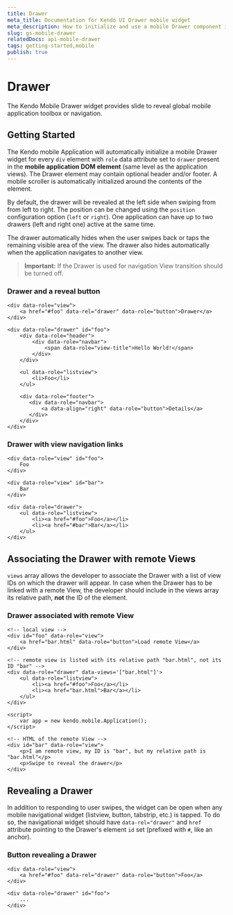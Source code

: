 ```yaml
---
title: Drawer
meta_title: Documentation for Kendo UI Drawer mobile widget
meta_description: How to initialize and use a mobile Drawer component in Kendo UI Mobile framework.
slug: gs-mobile-drawer
relatedDocs: api-mobile-drawer
tags: getting-started,mobile
publish: true
---
```


# Drawer

The Kendo Mobile Drawer widget provides slide to reveal global mobile application toolbox or navigation.

## Getting Started

The Kendo mobile Application will automatically initialize a mobile Drawer widget for every `div` element with `role` data attribute set to `drawer` present in the **mobile application DOM element** (same level as the application views).
The Drawer element may contain optional header and/or footer. A mobile scroller is automatically initialized around the contents of the element.

By default, the drawer will be revealed at the left side when swiping from from left to right.  The position can be changed using the `position` configuration option (`left` or `right`). One application can have up to two drawers (left and right one) active at the same time.

The drawer automatically hides when the user swipes back or taps the remaining visible area of the view. The drawer also hides automatically when the application navigates to another view.

> **Important:** If the Drawer is used for navigation View transition should be turned off.

### Drawer and a reveal button

    <div data-role="view">
        <a href="#foo" data-rel="drawer" data-role="button">Drawer</a>
    </div>

    <div data-role="drawer" id="foo">
        <div data-role="header">
            <div data-role="navbar">
                <span data-role="view-title">Hello World!</span>
            </div>
        </div>

        <ul data-role="listview">
            <li>Foo</li>
        </ul>

        <div data-role="footer">
           <div data-role="navbar">
               <a data-align="right" data-role="button">Details</a>
           </div>
        </div>
    </div>


### Drawer with view navigation links

    <div data-role="view" id="foo">
        Foo
    </div>

    <div data-role="view" id="bar">
        Bar
    </div>

    <div data-role="drawer">
        <ul data-role="listview">
            <li><a href="#foo">Foo</a></li>
            <li><a href="#bar">Bar</a></li>
        </ul>
    </div>

## Associating the Drawer with remote Views

`views` array allows the developer to associate the Drawer with a list of view IDs on which the drawer will appear. In case when the Drawer has to be linked with a remote View, the developer should include in the views array its relative path, **not** the ID of the element.

### Drawer associated with remote View

    <!-- local view -->
    <div id="foo" data-role="view">
        <a href="bar.html" data-role="button">Load remote View</a>
    </div>

    <!-- remote view is listed with its relative path "bar.html", not its ID "bar" -->
    <div data-role="drawer" data-views='["bar.html"]'>
        <ul data-role="listview">
            <li><a href="#foo">Foo</a></li>
            <li><a href="bar.html">Bar</a></li>
        </ul>
    </div>

    <script>
        var app = new kendo.mobile.Application();
    </script>

    <!-- HTML of the remote View -->
    <div id="bar" data-role="view">
        <p>I am remote view, my ID is "bar", but my relative path is "bar.html"</p>
        <p>Swipe to reveal the drawer</p>
    </div>

## Revealing a Drawer

In addition to responding to user swipes, the widget can be open when any mobile navigational widget (listview, button, tabstrip, etc.) is tapped.
To do so, the navigational widget should have `data-rel="drawer"` and `href` attribute pointing to the Drawer's element `id` set (prefixed with `#`, like an anchor).

### Button revealing a Drawer

    <div data-role="view">
        <a href="#foo" data-rel="drawer" data-role="button">Foo</a>
    </div>

    <div data-role="drawer" id="foo">
        ...
    </div>
 

